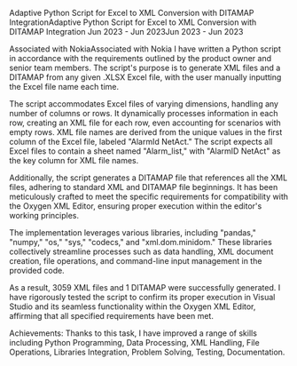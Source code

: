 Adaptive Python Script for Excel to XML Conversion with DITAMAP IntegrationAdaptive Python Script for Excel to XML Conversion with DITAMAP Integration
Jun 2023 - Jun 2023Jun 2023 - Jun 2023

Associated with NokiaAssociated with Nokia
I have written a Python script in accordance with the requirements outlined by the product owner and senior team members. The script's purpose is to generate XML files and a DITAMAP from any given .XLSX Excel file, with the user manually inputting the Excel file name each time.

The script accommodates Excel files of varying dimensions, handling any number of columns or rows. It dynamically processes information in each row, creating an XML file for each row, even accounting for scenarios with empty rows. XML file names are derived from the unique values in the first column of the Excel file, labeled "AlarmId NetAct." The script expects all Excel files to contain a sheet named "Alarm_list," with "AlarmID NetAct" as the key column for XML file names.

Additionally, the script generates a DITAMAP file that references all the XML files, adhering to standard XML and DITAMAP file beginnings. It has been meticulously crafted to meet the specific requirements for compatibility with the Oxygen XML Editor, ensuring proper execution within the editor's working principles.

The implementation leverages various libraries, including "pandas," "numpy," "os," "sys," "codecs," and "xml.dom.minidom." These libraries collectively streamline processes such as data handling, XML document creation, file operations, and command-line input management in the provided code.

As a result, 3059 XML files and 1 DITAMAP were successfully generated. I have rigorously tested the script to confirm its proper execution in Visual Studio and its seamless functionality within the Oxygen XML Editor, affirming that all specified requirements have been met.

Achievements: 
Thanks to this task, I have improved a range of skills including Python Programming, Data Processing, XML Handling, File Operations, Libraries Integration, Problem Solving, Testing, Documentation.

